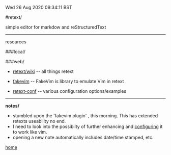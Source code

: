 Wed 26 Aug 2020 09:34:11 BST

#retext/


simple editor for markdow and reStructuredText

-------------------------------  

resources

###local/



###web/ 

  * [retext/wiki](https://github.com/retext-project/retext/wiki) -- all things retext

  * [fakevim](https://github.com/hluk/FakeVim/blob/master/README.md) -- FakeVim is library to emulate Vim in retext

  * [retext-conf](https://geekthis.net/post/retext-change-color-scheme/) -- various configuration options/examples

___

**notes/**

  * stumbled upon the 'fakevim plugin' , this morning. This  has extended retexts useability no end.  
  * I need to look into the possibilty of further enhancing and [configuring](https://github.com/hluk/FakeVim/blob/master/README.md#example-vimrc) it to work like vim.
  * opening a new note automatically includes date/time stamped, etc.



[home](/home/pi/Documents/notes-index.md)

